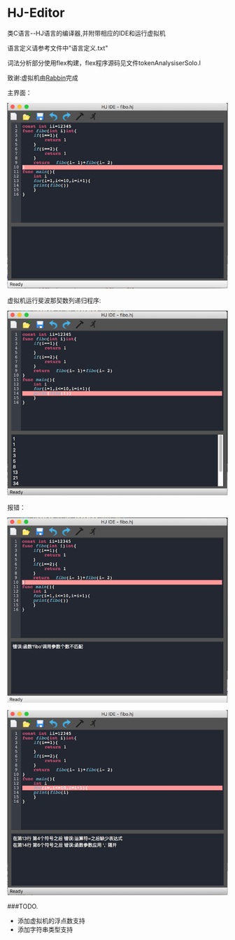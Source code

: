 # HJ-Editor
类C语言--HJ语言的编译器,并附带相应的IDE和运行虚拟机

语言定义请参考文件中"语言定义.txt"

词法分析部分使用flex构建，flex程序源码见文件tokenAnalysiserSolo.l

致谢:虚拟机由[Rabbin](https://github.com/rabbin)完成

主界面：

![](img/main.PNG)

虚拟机运行斐波那契数列递归程序:

![](img/fibo.PNG)

报错：

![](img/error1.PNG)

![](img/error2.PNG)




###TODO.
- 添加虚拟机的浮点数支持
- 添加字符串类型支持


